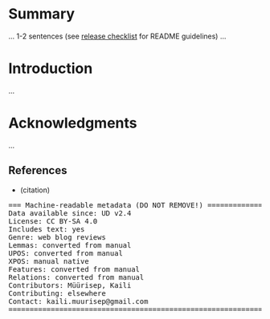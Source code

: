 # Summary

... 1-2 sentences (see [release checklist](http://universaldependencies.org/release_checklist.html#the-readme-file) for README guidelines) ...

# Introduction

...

# Acknowledgments

...

## References

* (citation)

<pre>
=== Machine-readable metadata (DO NOT REMOVE!) ================================
Data available since: UD v2.4
License: CC BY-SA 4.0
Includes text: yes
Genre: web blog reviews
Lemmas: converted from manual
UPOS: converted from manual
XPOS: manual native
Features: converted from manual
Relations: converted from manual
Contributors: Müürisep, Kaili
Contributing: elsewhere
Contact: kaili.muurisep@gmail.com
===============================================================================
</pre>
